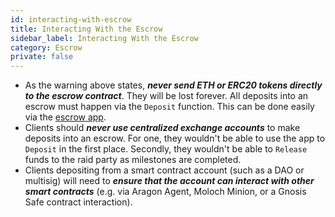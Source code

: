 ```yaml
---
id: interacting-with-escrow
title: Interacting With the Escrow
sidebar_label: Interacting With the Escrow
category: Escrow
private: false
---
```


- As the warning above states, **_never send ETH or ERC20 tokens directly to the escrow contract_**. They will be lost forever. All deposits into an escrow must happen via the `Deposit` function. This can be done easily via the [escrow app](https://xdai.escrow.raidguild.org/).
- Clients should **_never use centralized exchange accounts_** to make deposits into an escrow. For one, they wouldn't be able to use the app to `Deposit` in the first place. Secondly, they wouldn't be able to `Release` funds to the raid party as milestones are completed.
- Clients depositing from a smart contract account (such as a DAO or multisig) will need to **_ensure that the account can interact with other smart contracts_** (e.g. via Aragon Agent, Moloch Minion, or a Gnosis Safe contract interaction).
